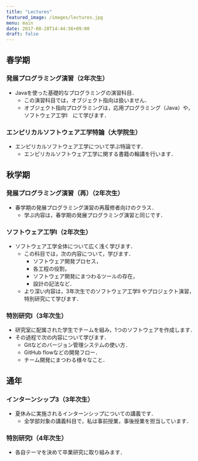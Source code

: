 ```yaml
---
title: "Lectures"
featured_image: /images/lectures.jpg
menu: main
date: 2017-08-28T14:44:56+09:00
draft: false
---
```


## 春学期

### 発展プログラミング演習（2年次生）

* Javaを使った基礎的なプログラミングの演習科目．
    * この演習科目では，オブジェクト指向は扱いません．
    * オブジェクト指向プログラミングは，応用プログラミング（Java）や，ソフトウェア工学I　にて学びます．

### エンピリカルソフトウェア工学特論（大学院生）

* エンピリカルソフトウェア工学について学ぶ特論です．
    * エンピリカルソフトウェア工学に関する書籍の輪講を行います．

## 秋学期

### 発展プログラミング演習（再）（2年次生）

* 春学期の発展プログラミング演習の再履修者向けのクラス．
    * 学ぶ内容は，春学期の発展プログラミング演習と同じです．

### ソフトウェア工学I（2年次生）

* ソフトウェア工学全体について広く浅く学びます．
    * この科目では，次の内容について，学びます．
        * ソフトウェア開発プロセス，
        * 各工程の役割，
        * ソフトウェア開発にまつわるツールの存在，
        * 設計の記法など．
    * より深い内容は，3年次生でのソフトウェア工学II やプロジェクト演習，特別研究にて学びます．

### 特別研究I（3年次生）

* 研究室に配属された学生でチームを組み，1つのソフトウェアを作成します．
* その過程で次の内容について学びます．
    * Gitなどのバージョン管理システムの使い方．
    * GitHub flowなどの開発フロー．
    * チーム開発にまつわる様々なこと．

## 通年

### インターンシップ3（3年次生）

* 夏休みに実施されるインターンシップについての講義です．
    * 全学部対象の講義科目で，私は事前授業，事後授業を担当しています．

### 特別研究I（4年次生）

* 各自テーマを決めて卒業研究に取り組みます．
